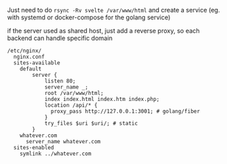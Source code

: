 Just need to do `rsync -Rv svelte /var/www/html` and create a service (eg. with systemd or docker-compose for the golang service)

if the server used as shared host, just add a reverse proxy, so each backend can handle specific domain
```
/etc/nginx/
  nginx.conf
  sites-available
    default
        server {
            listen 80;
            server_name _;
            root /var/www/html;
            index index.html index.htm index.php;
            location /api/* {
              proxy_pass http://127.0.0.1:3001; # golang/fiber
            }
            try_files $uri $uri/; # static
        }
    whatever.com
      server_name whatever.com
  sites-enabled
    symlink ../whatever.com
```
